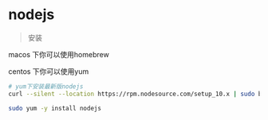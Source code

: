 # nodejs

> 安装

macos 下你可以使用homebrew

centos 下你可以使用yum
``` bash
# yum下安装最新版nodejs
curl --silent --location https://rpm.nodesource.com/setup_10.x | sudo bash

sudo yum -y install nodejs

```


